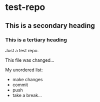 test-repo
=========

## This is a secondary heading
### This is a tertiary heading

Just a test repo.

This file was changed...

My unordered list:
* make changes
* commit
* push
* take a break...
